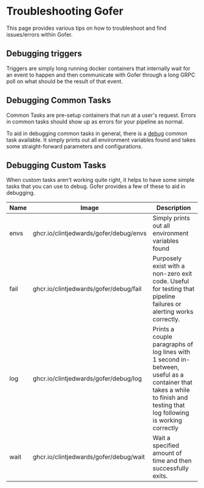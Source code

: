 # Troubleshooting Gofer

This page provides various tips on how to troubleshoot and find issues/errors within Gofer.

## Debugging triggers

Triggers are simply long running docker containers that internally wait for an event to happen and then communicate with Gofer through a long GRPC poll on what should be the result of that event.

<!-- TODO(clintjedwards): Provide a debug Gofer trigger-->

## Debugging Common Tasks

Common Tasks are pre-setup containers that run at a user's request. Errors in common tasks should show up as errors for your pipeline as normal.

To aid in debugging common tasks in general, there is a [debug](./ref/common_tasks/debug.md) common task available. It simply prints out all environment variables found and takes some straight-forward parameters and configurations.

## Debugging Custom Tasks

When custom tasks aren't working quite right, it helps to have some simple tasks that you can use to debug. Gofer provides a few of these to aid in debugging.

| Name | Image                                  | Description                                                                                                                                                              |
| ---- | -------------------------------------- | ------------------------------------------------------------------------------------------------------------------------------------------------------------------------ |
| envs | ghcr.io/clintjedwards/gofer/debug/envs | Simply prints out all environment variables found                                                                                                                        |
| fail | ghcr.io/clintjedwards/gofer/debug/fail | Purposely exist with a non-zero exit code. Useful for testing that pipeline failures or alerting works correctly.                                                        |
| log  | ghcr.io/clintjedwards/gofer/debug/log  | Prints a couple paragraphs of log lines with 1 second in-between, useful as a container that takes a while to finish and testing that log following is working correctly |
| wait | ghcr.io/clintjedwards/gofer/debug/wait | Wait a specified amount of time and then successfully exits.                                                                                                             |

